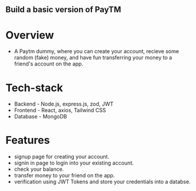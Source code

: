 
## Build a basic version of PayTM

# Overview

- A Paytm dummy, where you can create your account, recieve some random (fake) money, and have fun transferring your money to a friend's account on the app.

# Tech-stack 
- Backend - Node.js, express.js, zod, JWT
- Frontend - React, axios, Tailwind CSS
- Database - MongoDB

# Features

- signup page for creating your account.
- signin in page to login into your existing account.
- check your balance.
- transfer money to your friend on the app.
- verification using JWT Tokens and store your credentials into a databse.
